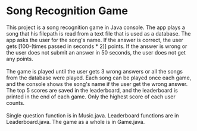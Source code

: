 # Song Recognition Game
This project is a song recognition game in Java console. 
The app plays a song that his filepath is read from a text file that is used as a database. 
The app asks the user for the song's name. 
If the answer is correct, the user gets [100-(times passed in seconds * 2)] points.
If the answer is wrong or the user does not submit an answer in 50 seconds, the user does not get any points.
<br/><br/>
The game is played until the user gets 3 wrong answers or all the songs from the database were played.
Each song can be played once each game, and the console shows the song's name if the user get the wrong answer.
The top 5 scores are saved in the leaderboard, and the leaderboard is printed in the end of  each game.
Only the highest score of each user counts.
<br/><br/>
Single question function is in Music.java.
Leaderboard functions are in Leaderboard.java.
The game as a whole is in Game.java.

